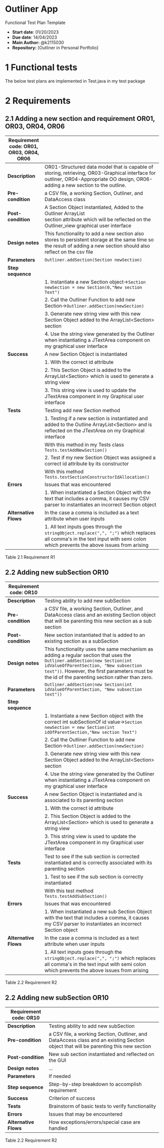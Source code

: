 # Outliner App
Functional Test Plan Template  
- **Start date**: 01/20/2023  
- **Due date**: 14/04/2023
- **Main Author:** @k2115030   
- **Repository:** 
[Outliner in Personal Portfolio]


# 1 Functional tests
The below test plans are implemented in Test.java in my test package

# 2 Requirements

## 2.1  Adding a new section and requirement OR01, OR03, OR04, OR06

| **Requirement code: OR01, OR03, OR04, OR06** |       |
| ------ | ------------------------------------ | 
| **Description**      | OR01-Structured data model that is capable of storing, retrieving, OR03-Graphical interface for outliner, OR04-Appropriate OO design, OR06-adding a new section to the outline.  | 
| **Pre-condition**     | a CSV file, a working Section, Outliner, and DataAccess class|      
| **Post-condition**      | A Section Object instantiated, Added to the Outliner ArrayList<Section> section attribute which will be reflected on the Outliner_view graphical user interface  | 
| **Design notes**     | This functionality to add a new section also stores to persistent storage at the same time so the result of adding a new section should also reflect on the csv file 
| **Parameters**      | `Outliner.addSection(Section newSection)`|    
| **Step sequence**      |  |
||1. Instantiate a new Section object->`Section newSection = new Section(0,"New section Text")`|
||2. Call the Outliner Function to add new Section->`Outliner.addSection(newSection)` | 
||3. Generate new string view with this new Section Object added to the ArrayList&lt;Section&gt; section| 
||4. Use the string view generated by the Outliner when instantiating a JTextArea component on my graphical user interface  |
| **Success**      | A new Section Object is instantiated |
||1. With the correct id attribute|
||2. This Section Object is added to the ArrayList&lt;Section&gt; which is used to generate a string view|
||3. This string view is used to update the JTextArea component in my Graphical user interface|
| **Tests**      |  Testing add new Section method |
||1. Testing if a new section is instantiated and added to the Outline ArrayList&lt;Section&gt; and is reflected on the JTextArea on my Graphical interface |
||    With this method in my Tests class `Tests.testAddNewSection()` | 
||2. Test if my new Section Object was assigned a correct id attribute by its constructor| 
||   With this method `Tests.testSectionConstructorIdAllocation()` | 
| **Errors**      | Issues that was encountered |
||1. When instantiated a Section Object with the text that includes a comma, it causes my CSV parser to instantiates an incorrect Section object|
| **Alternative Flows**      | In the case a comma is included as a text attribute when user inputs|
||1. All text inputs goes through the `stringObject.replace(",", ";")` which replaces all comma's in the text input with semi colon which prevents the above issues from arising|

Table 2.1 Requirement R1

## 2.2 Adding new subSection OR10

| **Requirement code: OR10** |       |
| ------ | ------------------------------------ | 
| **Description**      | Testing ability to add new subSection  | 
| **Pre-condition**     | a CSV file, a working Section, Outliner, and DataAccess class and an existing Section object that will be parenting this new section as a sub section|      
| **Post-condition**      | New section instantiated that is added to an existing section as a subSection   | 
| **Design notes**     | This functionality uses the same mechanism as adding a regular section that uses the `Outliner.addSection(new Section(int idValueOfParentSection, "New subsection text"))`. However, the first parameters must be the id of the parenting section rather than zero.  |
| **Parameters**      | `Outliner.addSection(new Section(int idValueOfParentSection, "New subsection text"))`|    
| **Step sequence**      |   |
||1. Instantiate a new Section object with the correct int subSectionOf id value->`Section newSection = new Section(int idOfParentSection,"New section Text")`|
||2. Call the Outliner Function to add new Section->`Outliner.addSection(newSection)` | 
||3. Generate new string view with this new Section Object added to the ArrayList&lt;Section&gt; section| 
||4. Use the string view generated by the Outliner when instantiating a JTextArea component on my graphical user interface  |
| **Success**      | A new Section Object is instantiated and is associated to its parenting section|
||1. With the correct id attribute|
||2. This Section Object is added to the ArrayList&lt;Section&gt; which is used to generate a string view|
||3. This string view is used to update the JTextArea component in my Graphical user interface|
| **Tests**      |  Test to see if the sub section is corrected instantiated and is correctly associated with its parenting section |
||1. Test to see if the sub section is correctly instantiated |
||   With this test method `Tests.testAddSubSection()` | 
| **Errors**      | Issues that was encountered |
||1. When instantiated a new sub Section Object with the text that includes a comma, it causes my CSV parser to instantiates an incorrect Section object|
| **Alternative Flows**      | In the case a comma is included as a text attribute when user inputs|
||1. All text inputs goes through the `stringObject.replace(",", ";")` which replaces all comma's in the text input with semi colon which prevents the above issues from arising|

Table 2.2 Requirement R2

















## 2.2 Adding new subSection OR10

| **Requirement code: OR10** |       |
| ------ | ------------------------------------ | 
| **Description**      | Testing ability to add new subSection  | 
| **Pre-condition**     | a CSV file, a working Section, Outliner, and DataAccess class and an existing Section object that will be parenting this new section |      
| **Post-condition**      | New sub section instantiated and reflected on the GUI  | 
| **Design notes**     | ... |
| **Parameters**      | If needed |    
| **Step sequence**      |  Step-by-step breakdown to accomplish requirement |
| **Success**      | Criterion of success |
| **Tests**      |  Brainstorm of basic tests to verify functionality |
| **Errors**      | Issues that may be encountered 
| **Alternative Flows**      | How exceptions/errors/special case are handled |

Table 2.2 Requirement R2


